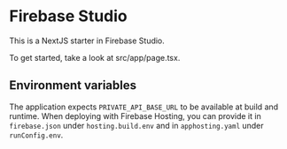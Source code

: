 # Firebase Studio

This is a NextJS starter in Firebase Studio.

To get started, take a look at src/app/page.tsx.

## Environment variables

The application expects `PRIVATE_API_BASE_URL` to be available at build and runtime.
When deploying with Firebase Hosting, you can provide it in `firebase.json` under
`hosting.build.env` and in `apphosting.yaml` under `runConfig.env`.
